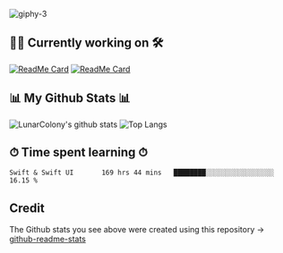 ![giphy-3](https://user-images.githubusercontent.com/64978825/90015174-26ad6f80-dca0-11ea-8232-10a9642769a8.gif)

## 👷‍♂️ Currently working on 🛠
[![ReadMe Card](https://github-readme-stats.vercel.app/api/pin/?username=LunarColony&repo=SimpleWeatherApp)](https://github.com/LunarColony/SimpleWeatherApp)
[![ReadMe Card](https://github-readme-stats.vercel.app/api/pin/?username=LunarColony&repo=SwiftUI-Tasks-App)](https://github.com/LunarColony/SwiftUI-Tasks-App)

## 📊 My Github Stats 📊
![LunarColony's github stats](https://github-readme-stats.vercel.app/api?username=LunarColony&show_icons=true)
![Top Langs](https://github-readme-stats.vercel.app/api/top-langs/?username=LunarColony)

## ⏱ Time spent learning ⏱
```
Swift & Swift UI       169 hrs 44 mins   ████████░░░░░░░░░░░░░░░░░   16.15 % 
```
## Credit
The Github stats you see above were created using this repository -> [github-readme-stats](https://github.com/anuraghazra/github-readme-stats#github-stats-card)
